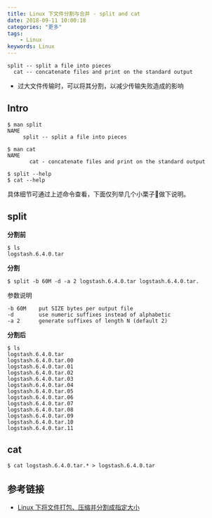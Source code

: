 ```yaml
---
title: Linux 下文件分割与合并 - split and cat
date: 2018-09-11 10:00:18
categories: "更多"
tags:
    - Linux
keywords: Linux
---
```


```
split -- split a file into pieces
  cat -- concatenate files and print on the standard output
```

- 过大文件传输时，可以将其分割，以减少传输失败造成的影响

<!-- more -->

## Intro

```
$ man split
NAME
     split -- split a file into pieces

$ man cat
NAME
       cat - concatenate files and print on the standard output

$ split --help
$ cat --help
```

具体细节可通过上述命令查看，下面仅列举几个小栗子🌰做下说明。

## split

**分割前**

```
$ ls      
logstash.6.4.0.tar
```

**分割**

```
$ split -b 60M -d -a 2 logstash.6.4.0.tar logstash.6.4.0.tar.
```

参数说明

```
-b 60M    put SIZE bytes per output file
-d        use numeric suffixes instead of alphabetic
-a 2      generate suffixes of length N (default 2)
```

**分割后**

```
$ ls
logstash.6.4.0.tar
logstash.6.4.0.tar.00
logstash.6.4.0.tar.01
logstash.6.4.0.tar.02
logstash.6.4.0.tar.03
logstash.6.4.0.tar.04
logstash.6.4.0.tar.05
logstash.6.4.0.tar.06
logstash.6.4.0.tar.07
logstash.6.4.0.tar.08
logstash.6.4.0.tar.09
logstash.6.4.0.tar.10
logstash.6.4.0.tar.11
```

## cat

```
$ cat logstash.6.4.0.tar.* > logstash.6.4.0.tar
```

## 参考链接

- [Linux 下将文件打包、压缩并分割成指定大小](https://blog.csdn.net/whu_zhangmin/article/details/45870077)




